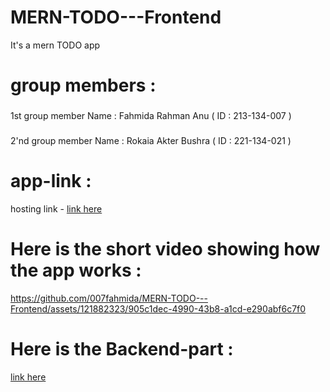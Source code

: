 # MERN-TODO---Frontend
It's a mern TODO app
# group members :
### 
1st group member Name : Fahmida Rahman Anu
 ( ID : 213-134-007 )
### 

### 
2'nd group member Name :   Rokaia Akter Bushra
( ID : 221-134-021 )


# app-link : 
hosting link - 
[link here ](https://todo-app-134007.netlify.app/)

# Here is the short video showing how the app works :
https://github.com/007fahmida/MERN-TODO---Frontend/assets/121882323/905c1dec-4990-43b8-a1cd-e290abf6c7f0


# Here is the Backend-part :
[link here ](https://github.com/007fahmida/MERN-TODO---Backend/tree/main)


